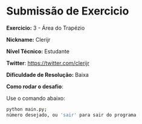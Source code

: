 # Submissão de Exercicio

**Exercicio:** 3 - Área do Trapézio

**Nickname:** Clerijr

**Nível Técnico:** Estudante

**Twitter**: https://twitter.com/clerijr

**Dificuldade de Resolução:** Baixa

**Como rodar o desafio**: 

Use o comando abaixo: 
```bash
python main.py;
número desejado, ou 'sair' para sair do programa
```